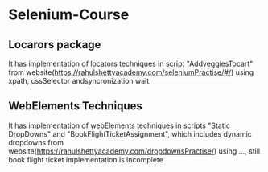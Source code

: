 # Selenium-Course

## Locarors package 
It has implementation of locators techniques in script "AddveggiesTocart" from website(https://rahulshettyacademy.com/seleniumPractise/#/) using xpath, cssSelector andsyncronization wait.

## WebElements Techniques
It has implementation of webElements techniques in scripts "Static DropDowns" and "BookFlightTicketAssignment", which includes dynamic dropdowns from website(https://rahulshettyacademy.com/dropdownsPractise/) using ..., still book flight ticket implementation is incomplete



